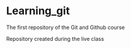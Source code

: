 # Learning_git

The first repository of the Git and Github course

Repository created during the live class
